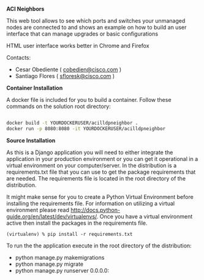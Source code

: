 **ACI Neighbors**

This web tool allows to see which ports and switches your unmanaged nodes are connected to and shows an example on how to
build an user interface that can manage upgrades or basic configurations

HTML user interface works better in Chrome and Firefox

Contacts:
* Cesar Obediente ( cobedien@cisco.com )
* Santiago Flores ( sfloresk@cisco.com )

**Container Installation**

A docker file is included for you to build a container. Follow these commands on the solution root directory:

```bash

docker build -t YOURDOCKERUSER/acilldpneighbor .
docker run -p 8080:8080 -it YOURDOCKERUSER/acilldpneighbor

```

**Source Installation**

As this is a Django application you will need to either integrate the application in your production environment or you can
get it operational in a virtual environment on your computer/server. In the distribution is a requirements.txt file that you can
use to get the package requirements that are needed. The requirements file is located in the root directory of the distribution.

It might make sense for you to create a Python Virtual Environment before installing the requirements file. For information on utilizing
a virtual environment please read http://docs.python-guide.org/en/latest/dev/virtualenvs/. Once you have a virtual environment active then
install the packages in the requirements file.

`(virtualenv) % pip install -r requirements.txt
`

To run the the application execute in the root directory of the distribution:
 - python manage.py makemigrations
 - python manage.py migrate
 - python manage.py runserver 0.0.0.0:<PORT>

